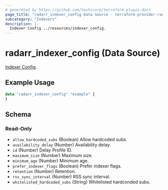 ```yaml
---
# generated by https://github.com/hashicorp/terraform-plugin-docs
page_title: "radarr_indexer_config Data Source - terraform-provider-radarr"
subcategory: "Indexers"
description: |-
  Indexer Config ../resources/indexer_config.
---
```


# radarr_indexer_config (Data Source)

<!-- subcategory:Indexers -->
[Indexer Config](../resources/indexer_config).

## Example Usage

```terraform
data "radarr_indexer_config" "example" {
}
```

<!-- schema generated by tfplugindocs -->
## Schema

### Read-Only

- `allow_hardcoded_subs` (Boolean) Allow hardcoded subs.
- `availability_delay` (Number) Availability delay.
- `id` (Number) Delay Profile ID.
- `maximum_size` (Number) Maximum size.
- `minimum_age` (Number) Minimum age.
- `prefer_indexer_flags` (Boolean) Prefer indexer flags.
- `retention` (Number) Retention.
- `rss_sync_interval` (Number) RSS sync interval.
- `whitelisted_hardcoded_subs` (String) Whitelisted hardconded subs.
